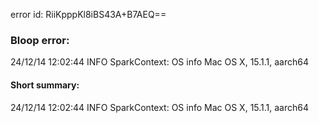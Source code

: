 error id: RiiKpppKl8iBS43A+B7AEQ==
### Bloop error:

24/12/14 12:02:44 INFO SparkContext: OS info Mac OS X, 15.1.1, aarch64
#### Short summary: 

24/12/14 12:02:44 INFO SparkContext: OS info Mac OS X, 15.1.1, aarch64